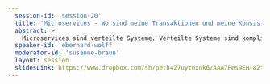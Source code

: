 ```yaml
---
  session-id: 'session-20'
  title: 'Microservices - Wo sind meine Transaktionen und meine Konsistenz hin????'
  abstract: >
    Microservices sind verteilte Systeme. Verteilte Systeme sind kompliziert. Gerade Transaktionen und Konsistenz von Daten stellen ernsthafte Herausforderungen dar. Dieser Vortrag zeigt, warum bei Microservices diese Herausforderungen vielleicht doch nicht so groß sind, was in der Praxis zu beachten ist und wieso ein guter Schnitt eines Microservices-System für Lösung dieser Probleme so wichtig ist. Gerade bei der Fachlichkeit hilft Domain-driven Design. Dabei kommen Ansätze wie das Saga-Pattern für Transaktionen oder das CAP-Theorem für Konsistenz nicht zu kurz.
  speaker-id: 'eberhard-wolff'
  moderator-id: 'susanne-braun'
  layout: session
  slidesLink: https://www.dropbox.com/sh/peth427uytnxnk6/AAA7Fes9EH-82tnnnP7YxGXLa/MicroservicesTransactionsConsistency.pdf?dl=0
---
```

